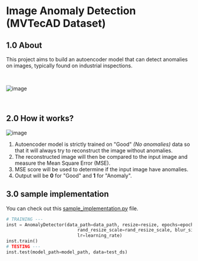 # Image Anomaly Detection (MVTecAD Dataset)

## 1.0 About

This project aims to build an autoencoder model that can detect anomalies on images, typically found on industrial inspections.

<br/>

![image](https://github.com/user-attachments/assets/8fbd15c2-32e2-4364-8c4f-51be112fcbd2)

<br/>

## 2.0 How it works?

![image](https://github.com/user-attachments/assets/576e951e-d2c0-46a5-89b3-91bf17d0d7cd)

1. Autoencoder model is strictly trained on "Good" *(No anomalies)* data so that it will always try to reconstruct the image without anomalies.
2. The reconstructed image will then be compared to the input image and measure the Mean Square Error (MSE).
3. MSE score will be used to determine if the input image have anomalies.
4. Output will be **0** for "Good" and **1** for "Anomaly".

## 3.0 sample implementation
You can check out this [sample_implementation.py](https://github.com/lloydaxeph/image_anomaly_detection/blob/main/sample_implementation.py) file.
```python
# TRAINING ---
inst = AnomalyDetector(data_path=data_path, resize=resize, epochs=epochs, translate=translate,
                           rand_resize_scale=rand_resize_scale, blur_size=blur_size, split_per=split_per,
                           lr=learning_rate)
inst.train()
# TESTING ---
inst.test(model_path=model_path, data=test_ds)
```
